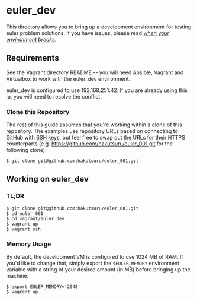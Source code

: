 euler_dev
=========

This directory allows you to bring up a development environment for testing euler problem solutions. If you have issues, please read [_when your environment breaks_](../README.md).

Requirements
------------

See the Vagrant directory README -- you will need Ansible, Vagrant and Virtualbox to work with the euler_dev environment.

euler_dev is configured to use 192.168.251.42. If you are already using this ip, you will need to resolve the conflict.

### Clone this Repository

The rest of this guide assumes that you're working within a clone of this repository. The examples use repository URLs based on connecting to GitHub with [SSH keys](https://help.github.com/articles/generating-ssh-keys), but feel free to swap out the URLs for their HTTPS counterparts (e.g. https://github.com/hakutsuru/euler_001.git for the following clone):

    $ git clone git@github.com:hakutsuru/euler_001.git

Working on euler_dev
--------------------

### TL;DR

    $ git clone git@github.com:hakutsuru/euler_001.git
    $ cd euler_001
    $ cd vagrant/euler_dev
    $ vagrant up
    $ vagrant ssh

### Memory Usage

By default, the development VM is configured to use 1024 MB of RAM. If you'd like to change that, simply export the `$EULER_MEMORY` environment variable with a string of your desired amount (in MB) before bringing up the machine:

    $ export EULER_MEMORY='2048'
    $ vagrant up
